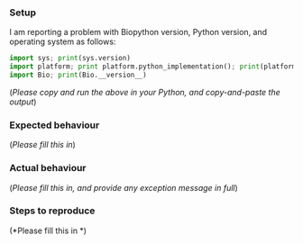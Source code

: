 ### Setup

I am reporting a problem with Biopython version, Python version, and operating
system as follows:

```python
import sys; print(sys.version)
import platform; print platform.python_implementation(); print(platform.platform())
import Bio; print(Bio.__version__)
```

(*Please copy and run the above in your Python, and copy-and-paste the output*)

### Expected behaviour

(*Please fill this in*)

### Actual behaviour

(*Please fill this in, and provide any exception message in full*)

### Steps to reproduce

(*Please fill this in *)